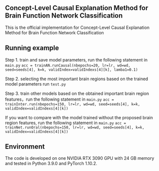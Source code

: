## Concept-Level Causal Explanation Method for Brain Function Network Classification

This is the official implementation for Concept-Level Causal Explanation Method for Brain Function Network Classification

## Running example
Step 1. train and save model parameters, run the following statement in ```main.py```
```acc = trainAN.runCausal(nbepochs=20, lr=lr, wd=wd, seed=seeds[4], k=k, validIndex=validIndexs[4][k], lamba1=0.1)```

Step 2. selecting the most important brain regions based on the trained model parameters
run ```test.py```

Step 3. train other models based on the obtained important brain region features，run the following statement in ```main.py```
```acc = trainInter.run(nbepochs=150, lr=lr, wd=wd, seed=seeds[4], k=k, validIndex=validIndexs[4][k])```

If you want to compare with the model trained without the proposed brain region features, run the following statement in ```main.py```
```acc = trainNet.runOral(nbepochs=150, lr=lr, wd=wd, seed=seeds[4], k=k, validIndex=validIndexs[4][k])```

## Environment
The code is developed on one NVIDIA RTX 3090 GPU with 24 GB memory and tested in Python 3.9.0 and PyTorch 1.10.2.
